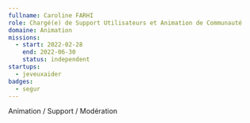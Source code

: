 ```yaml
---
fullname: Caroline FARHI
role: Chargé(e) de Support Utilisateurs et Animation de Communauté 
domaine: Animation
missions:
  - start: 2022-02-28
    end: 2022-06-30
    status: independent
startups:
  - jeveuxaider
badges:
  - segur
---
```


Animation / Support / Modération

